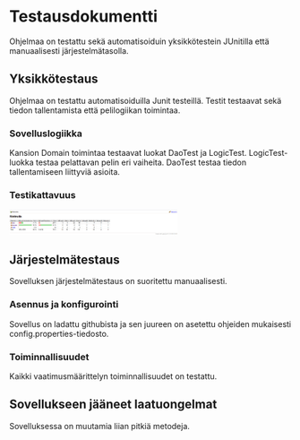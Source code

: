 # Testausdokumentti

Ohjelmaa on testattu sekä automatisoiduin yksikkötestein JUnitilla että manuaalisesti järjestelmätasolla.

## Yksikkötestaus

Ohjelmaa on testattu automatisoiduilla Junit testeillä. Testit testaavat sekä tiedon tallentamista että pelilogiikan toimintaa.

### Sovelluslogiikka
Kansion Domain toimintaa testaavat luokat DaoTest ja LogicTest. LogicTest-luokka testaa pelattavan pelin eri vaiheita. DaoTest testaa tiedon tallentamiseen liittyviä asioita.

### Testikattavuus

<img src="https://github.com/iikkamatias/harjoitustyo/blob/master/dokumentaatio/Testikattavuus.png" width="300">
 
 
## Järjestelmätestaus

Sovelluksen järjestelmätestaus on suoritettu manuaalisesti.

### Asennus ja konfigurointi

Sovellus on ladattu githubista ja sen juureen on asetettu ohjeiden mukaisesti config.properties-tiedosto.

### Toiminnallisuudet

Kaikki vaatimusmäärittelyn toiminnallisuudet on testattu.

## Sovellukseen jääneet laatuongelmat

Sovelluksessa on muutamia liian pitkiä metodeja.


